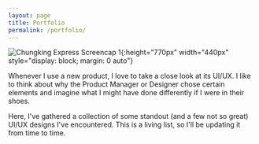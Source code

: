 ```yaml
---
layout: page
title: Portfolio
permalink: /portfolio/
---
```


![Chungking Express Screencap 1]({{site.baseurl}}/assets/images/sample_portfolio/cookies.png){:height="770px" width="440px" style="display: block; margin: 0 auto"}

Whenever I use a new product, I love to take a close look at its UI/UX. I like to think about why the Product Manager or Designer chose certain elements and imagine what I might have done differently if I were in their shoes.

Here, I've gathered a collection of some standout (and a few not so great) UI/UX designs I've encountered. This is a living list, so I'll be updating it from time to time.

